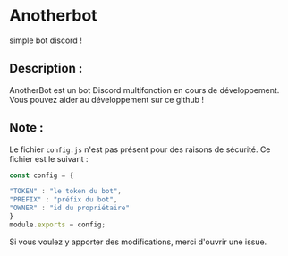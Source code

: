 # Anotherbot
simple bot discord !

## Description :
AnotherBot est un bot Discord multifonction en cours de développement.
Vous pouvez aider au développement sur ce github !

## Note :
Le fichier `config.js` n'est pas présent pour des raisons de sécurité. Ce fichier est le suivant :
```js
const config = {

"TOKEN" : "le token du bot",
"PREFIX" : "préfix du bot",
"OWNER" : "id du propriétaire"
}
module.exports = config;
```
Si vous voulez y apporter des modifications, merci d'ouvrir une issue.
